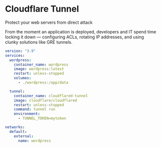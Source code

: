 # Cloudflare Tunnel

Protect your web servers from direct attack

From the moment an application is deployed, developers and IT spend time locking it down — configuring ACLs, rotating IP addresses, and using clunky solutions like GRE tunnels.

```yaml linenums="1"
version: "3.9"
services:
  wordpress:
    container_name: wordpress
    image: wordpress:latest
    restart: unless-stopped
    volumes:
      - ./wordpress:/app/data

  tunnel:
    container_name: cloudflared-tunnel
    image: cloudflare/cloudflared
    restart: unless-stopped
    command: tunnel run
    environment:
      - TUNNEL_TOKEN=mytoken

networks:
  default:
    external:
      name: wordpress
```
